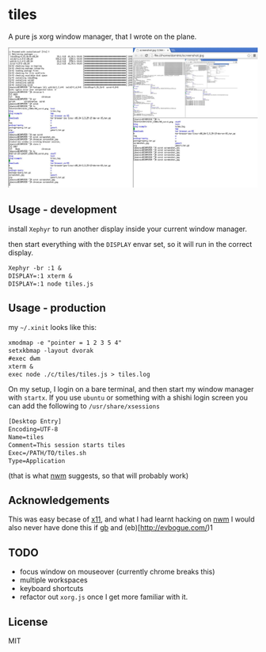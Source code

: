 # tiles

A pure js xorg window manager, that I wrote on the plane.

![screenshot](./screenshot.jpg)

## Usage - development

install `Xephyr` to run another display inside your current window manager.

then start everything with the `DISPLAY` envar set,
so it will run in the correct display.

```
Xephyr -br :1 &
DISPLAY=:1 xterm &
DISPLAY=:1 node tiles.js
```

## Usage - production

my `~/.xinit` looks like this:

```
xmodmap -e "pointer = 1 2 3 5 4"
setxkbmap -layout dvorak
#exec dwm
xterm &
exec node ./c/tiles/tiles.js > tiles.log
```

On my setup, I login on a bare terminal, and then start my window manager with `startx`.
If you use `ubuntu` or something with a shishi login screen you can add the following to
`/usr/share/xsessions`

```
[Desktop Entry]
Encoding=UTF-8
Name=tiles
Comment=This session starts tiles
Exec=/PATH/TO/tiles.sh
Type=Application
```
(that is what [nwm](https://github.com/mixu/nwm) suggests, so that will probably work)

## Acknowledgements

This was easy becase of [x11](http://ghub.io/x11),
and what I had learnt hacking on [nwm](https://github.com/mixu/nwm)
I would also never have done this if [gb](http://gwenbell.com) and (eb)[http://evbogue.com/)1
## TODO

* focus window on mouseover (currently chrome breaks this)
* multiple workspaces
* keyboard shortcuts
* refactor out `xorg.js` once I get more familiar with it.

## License

MIT
